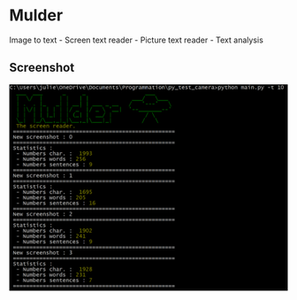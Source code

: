 # Mulder
Image to text - Screen text reader - Picture text reader - Text analysis

## Screenshot 
![alt text](https://raw.githubusercontent.com/jbaudru/Mulder/main/capture.PNG)
